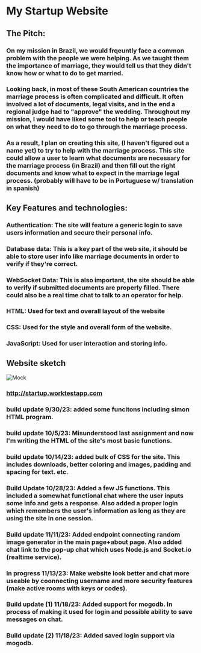 # My Startup Website
## The Pitch: 
### On my mission in Brazil, we would frqeuntly face a common problem with the people we were helping. As we taught them the importance of marriage, they would tell us that they didn't know how or what to do to get married. 
### Looking back, in most of these South American countries the marriage process is often complicated and difficult. It often involved a lot of documents, legal visits, and in the end a regional judge had to "approve" the wedding. Throughout my mission, I would have liked some tool to help or teach people on what they need to do to go through the marriage process. 
### As a result, I plan on creating this site, (I haven't figured out a name yet) to try to help with the marriage process. This site could allow a user to learn what documents are necessary for the marriage process (in Brazil) and then fill out the right documents and know what to expect in the marriage legal process. (probably will have to be in Portuguese w/ translation in spanish)

## Key Features and technologies: 
### Authentication: The site will feature a generic login to save users information and secure their personal info. 
### Database data: This is a key part of the web site, it should be able to store user info like marriage documents in order to verify if they're correct. 
### WebSocket Data: This is also important, the site should be able to verify if submitted documents are properly filled. There could also be a real time chat to talk to an operator for help. 

### HTML: Used for text and overall layout of the website
### CSS: Used for the style and overall form of the website.
### JavaScript: Used for user interaction and storing info. 

## Website sketch
![Mock](IMG_0290.jpg)

### http://startup.worktestapp.com

### build update 9/30/23: added some funcitons including simon HTML program. 
### build update 10/5/23: Misunderstood last assignment and now I'm writing the HTML of the site's most basic functions. 
### build update 10/14/23: added bulk of CSS for the site. This includes downloads, better coloring and images, padding and spacing for text. etc.
### Build Update 10/28/23: Added a few JS functions. This included a somewhat functional chat where the user inputs some info and gets a response. Also added a proper login which remembers the user's information as long as they are using the site in one session. 
### Build update 11/11/23: Added endpoint connecting random image generator in the main page+about page. Also added chat link to the pop-up chat which uses Node.js and Socket.io (realtime service).
### In progress 11/13/23: Make website look better and chat more useable by coonnecting username and more security features (make active rooms with keys or codes). 
### Build update (1) 11/18/23: Added support for mogodb. In process of making it used for login and possible ability to save messages on chat. 
### Build update (2) 11/18/23: Added saved login support via mogodb. 
